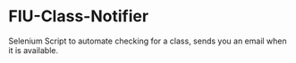 # FIU-Class-Notifier
Selenium Script to automate checking for a class, sends you an email when it is available.
